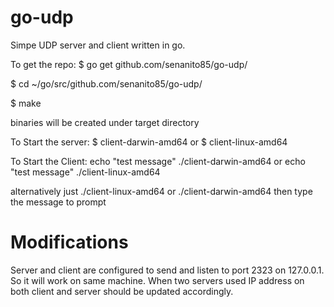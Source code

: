go-udp
======

Simpe UDP server and client written in go.

To get the repo:
$ go get github.com/senanito85/go-udp/

$ cd ~/go/src/github.com/senanito85/go-udp/

$ make

binaries will be created under target directory

To Start the server: 
$ client-darwin-amd64
or
$ client-linux-amd64


To Start the Client:
echo "test message" ./client-darwin-amd64
or
echo "test message" ./client-linux-amd64

alternatively just ./client-linux-amd64 or ./client-darwin-amd64
then type the message to prompt

Modifications
=====
Server and client are configured to send and listen to port 2323 on 127.0.0.1. So it will work on same machine.
When two servers used IP address on both client and server should be updated accordingly.
